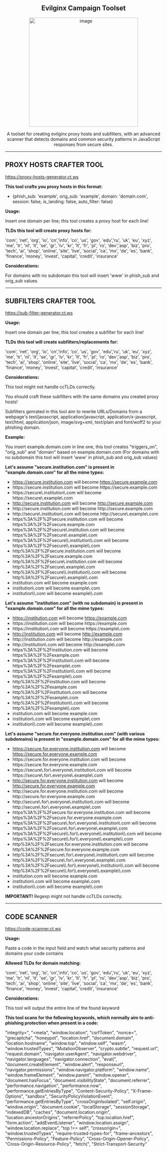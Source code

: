 <h2 align="center"><b>Evilginx Campaign Toolset</b></h2>
<div align="center">
  <img width="350" height="350" alt="image" src="https://github.com/user-attachments/assets/af5c1977-ac31-49fa-a947-bd40a41ea6aa" />
</div>
<p align="center">
A toolset for creating evilginx proxy hosts and subfilters, with an advanced scanner that detects domains and common security patterns in JavaScript responses from secure sites.
</p>

--------------------------------------------
PROXY HOSTS CRAFTER TOOL
--------------------------------------------

https://proxy-hosts-generator.ct.ws

**This tool crafts you proxy hosts in this format:**

  - {phish_sub: 'example', orig_sub: 'example', domain: 'domain.com', session: false, is_landing: false, auto_filter: false}

**Usage:**

Insert one domain per line; this tool creates a proxy host for each line!

**TLDs this tool will create proxy hosts for:**

'com', 'net', 'org', 'io', 'cn','info', 'co', 'us', 'gov', 'edu','ru', 'uk', 'eu', 'xyz', 'me', 'tr', 'nl', 'it', 'se', 'gr', 'lv', 'kr', 'lt', 'fr', 'pl', 'ro', 'dev','asp', 'biz', 'pro', 'tech', 'ai', 'shop', 'online', 'site', 'live', 'social', 'ca', 'mx', 'de', 'es', 'bank', 'finance', 'money', 'invest', 'capital', 'credit', 'insurance'

**Considerations:**

For domains with no subdomain this tool will insert 'www' in phish_sub and orig_sub values

--------------------------------------------
SUBFILTERS CRAFTER TOOL
--------------------------------------------

https://sub-filter-generator.ct.ws

**Usage:**

Insert one domain per line; this tool creates a subfilter for each line!

**TLDs this tool will create subfilters/replacements for:**

'com', 'net', 'org', 'io', 'cn','info', 'co', 'us', 'gov', 'edu','ru', 'uk', 'eu', 'xyz', 'me', 'tr', 'nl', 'it', 'se', 'gr', 'lv', 'kr', 'lt', 'fr', 'pl', 'ro', 'dev','asp', 'biz', 'pro', 'tech', 'ai', 'shop', 'online', 'site', 'live', 'social', 'ca', 'mx', 'de', 'es', 'bank', 'finance', 'money', 'invest', 'capital', 'credit', 'insurance'

**Considerations:**

This tool might not handle ccTLDs correctly.

You should craft these subfilters with the same domains you created proxy hosts!

Subfilters genrated in this tool aim to rewrite URLs/Domains from a webpage's text/javascript, application/javascript, application/x-javascript, text/html, application/json, image/svg+xml, text/plain and font/woff2 to your phishing domain.

**Example:**

You insert example.domain.com in line one, this tool creates "triggers_on", "orig_sub" and "domain" based on example.domain.com (For domains with no subdomain this tool will insert 'www' in phish_sub and orig_sub values)

**Let's assume "secure.institution.com" is present in "example.domain.com" for all the mime types:**

- https://secure.institution.com will become https://secure.example.com
- https://secure\.institution\.com will become https://secure\.example\.com
- https://secure\\.institution\\.com will become https://secure\\.example\\.com
- http://secure.institution.com will become http://secure.example.com
- http://secure\.institution\.com will become http://secure\.example\.com
- http://secure\\.institution\\.com will become http://secure\\.example\\.com
- https%3A%2F%2Fsecure.institution.com will become https%3A%2F%2Fsecure.example.com
- https%3A%2F%2Fsecure\\.institution\.com will become https%3A%2F%2Fsecure\\.example\\.com
- https%3A%2F%2Fsecure\\\\.institution\\\\.com will become https%3A%2F%2Fsecure\\\\.example\\\\.com
- http%3A%2F%2Fsecure.institution.com will become http%3A%2F%2Fsecure.example.com
- http%3A%2F%2Fsecure\\.institution\.com will become http%3A%2F%2Fsecure\\.example\\.com
- http%3A%2F%2Fsecure\\\\.institution\\\\.com will become http%3A%2F%2Fsecure\\\\.example\\\\.com
- institution.com will become example.com
- institution\\.com will become example\\.com
- institution\\\\.com will become example\\\\.com

**Let's assume "institution.com" (with no subdomain) is present in "example.domain.com" for all the mime types:**

- https://institution.com will become https://example.com
- https://institution\.com will become https://example\.com
- https://institution\\.com will become https://example\\.com
- http://institution.com will become http://example.com
- http://institution\.com will become http://example\.com
- http://institution\\.com will become http://example\\.com
- https%3A%2F%2Finstitution.com will become https%3A%2F%2Fexample.com
- https%3A%2F%2Finstitution\\.com will become https%3A%2F%2Fexample\\.com
- https%3A%2F%2Finstitution\\\\.com will become https%3A%2F%2Fexample\\\\.com
- http%3A%2F%2Finstitution.com will become http%3A%2F%2Fexample.com
- http%3A%2F%2Finstitution\\.com will become http%3A%2F%2Fexample\\.com
- http%3A%2F%2Finstitution\\\\.com will become http%3A%2F%2Fexample\\\\.com
- institution.com will become example.com
- institution\\.com will become example\\.com
- institution\\\\.com will become example\\\\.com

**Let's assume "secure.for.everyone.institution.com" (with various subdomains) is present in "example.domain.com" for all the mime types:**

- https://secure.for.everyone.institution.com will become https://secure.for.everyone.example.com
- https://secure\.for\.everyone\.institution\.com will become https://secure\.for\.everyone\.example\.com
- https://secure\\.for\\.everyone\\.institution\\.com will become https://secure\\.for\\.everyone\\.example\\.com
- http://secure.for.everyone.institution.com will become http://secure.for.everyone.example.com
- http://secure\.for\.everyone\.institution\.com will become http://secure\.for\.everyone\.example\.com
- http://secure\\.for\\.everyone\\.institution\\.com will become http://secure\\.for\\.everyone\\.example\\.com
- https%3A%2F%2Fsecure.for.everyone.institution.com will become https%3A%2F%2Fsecure.for.everyone.example.com
- https%3A%2F%2Fsecure\\.for\\.everyone\\.institution\\.com will become https%3A%2F%2Fsecure\\.for\\.everyone\\.example\\.com
- https%3A%2F%2Fsecure\\\\.for\\\\.everyone\\\\.institution\\\\.com will become https%3A%2F%2Fsecure\\\\.for\\\\.everyone\\\\.example\\\\.com
- http%3A%2F%2Fsecure.for.everyone.institution.com will become http%3A%2F%2Fsecure.for.everyone.example.com
- http%3A%2F%2Fsecure\\.for\\.everyone\\.institution\\.com will become http%3A%2F%2Fsecure\\.for\\.everyone\\.example\\.com
- http%3A%2F%2Fsecure\\\\.for\\\\.everyone\\\\.institution\\\\.com will become http%3A%2F%2Fsecure\\\\.for\\\\.everyone\\\\.example\\\\.com
- institution.com will become example.com
- institution\\.com will become example\\.com
- institution\\\\.com will become example\\\\.com

**IMPORTANT!**
Regexp might not handle ccTLDs correctly.

--------------------------------------------
CODE SCANNER
--------------------------------------------

https://code-scanner.ct.ws

**Usage:**

Paste a code in the input field and watch what security patterns and domains your code contains

**Allowed TLDs for domain matching:**

'com', 'net', 'org', 'io', 'cn','info', 'co', 'us', 'gov', 'edu','ru', 'uk', 'eu', 'xyz', 'me', 'tr', 'nl', 'it', 'se', 'gr', 'lv', 'kr', 'lt', 'fr', 'pl', 'ro', 'dev','asp', 'biz', 'pro', 'tech', 'ai', 'shop', 'online', 'site', 'live', 'social', 'ca', 'mx', 'de', 'es', 'bank', 'finance', 'money', 'invest', 'capital', 'credit', 'insurance'

**Considerations:**

This tool will output the entire line of the found keyword

**This tool scans for the following keywords, which normally aim to anti-phishing protection when present in a code:**

"integrity=", "<meta", "window.location", "csrfToken", "nonce=", "grecaptcha", "honeypot", "location.href", "document.domain", "location.hostname", "window.top", "window.self", "wasm", "window.trustedTypes", "MutationObserver", "crypto.subtle", "request.url", "request.domain", "navigator.userAgent", "navigator.webdriver", "navigator.languages", "navigator.connection", "eval(", "document.createElement", "window.alert", "responseurl", "navigator.permissions", "window.navigator.platform", "window.name", "window.frameElement", "window.parent", "window.opener", "document.hasFocus", "document.visibilityState", "document.referrer", "performance.navigation", "performance.now", "performance.getEntriesByType", "Content-Security-Policy", "X-Frame-Options", "sandbox", "SecurityPolicyViolationEvent", "performance.getEntriesByType", "crossOriginIsolated", "self.origin", "window.origin", "document.cookie", "localStorage", "sessionStorage", "indexedDB", "caches", "document.location.origin", "location.ancestorOrigins", "referrerPolicy", "top.location.href", "form.action", "addEventListener", "window.location.assign", "window.location.replace", "top !== self", "crossorigin=", "window.trustedTypes", "require-trusted-types-for", "frame-ancestors", "Permissions-Policy", "Feature-Policy", "Cross-Origin-Opener-Policy", "Cross-Origin-Resource-Policy", "fetch(", "Strict-Transport-Security"
